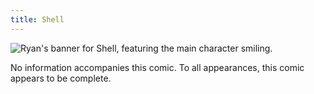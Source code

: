 ```yaml
---
title: Shell
---
```


![Ryan's banner for Shell, featuring the main character smiling.](/images/shell/shellban.jpg)

No information accompanies this comic. To all appearances, this comic appears to be complete.
